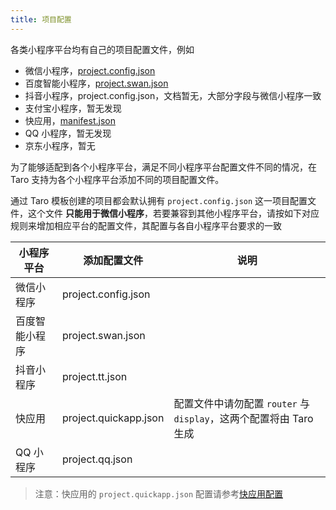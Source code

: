 ```yaml
---
title: 项目配置
---
```


各类小程序平台均有自己的项目配置文件，例如

- 微信小程序，[project.config.json](https://developers.weixin.qq.com/miniprogram/dev/devtools/projectconfig.html?search-key=%E9%A1%B9%E7%9B%AE%E9%85%8D%E7%BD%AE)
- 百度智能小程序，[project.swan.json](https://smartprogram.baidu.com/docs/develop/devtools/projectconfig/)
- 抖音小程序，project.config.json，文档暂无，大部分字段与微信小程序一致
- 支付宝小程序，暂无发现
- 快应用，[manifest.json](https://doc.quickapp.cn/framework/manifest.html)
- QQ 小程序，暂无发现
- 京东小程序，暂无

为了能够适配到各个小程序平台，满足不同小程序平台配置文件不同的情况，在 Taro 支持为各个小程序平台添加不同的项目配置文件。

通过 Taro 模板创建的项目都会默认拥有 `project.config.json` 这一项目配置文件，这个文件 **只能用于微信小程序**，若要兼容到其他小程序平台，请按如下对应规则来增加相应平台的配置文件，其配置与各自小程序平台要求的一致

| 小程序平台     | 添加配置文件          | 说明                                                               |
| -------------- | --------------------- | ------------------------------------------------------------------ |
| 微信小程序     | project.config.json   |                                                                    |
| 百度智能小程序 | project.swan.json     |                                                                    |
| 抖音小程序     | project.tt.json       |                                                                    |
| 快应用         | project.quickapp.json | 配置文件中请勿配置 `router` 与 `display`，这两个配置将由 Taro 生成 |
| QQ 小程序      | project.qq.json       |                                                                    |

> 注意：快应用的 `project.quickapp.json` 配置请参考[快应用配置](./quick-app.md#快应用配置)
